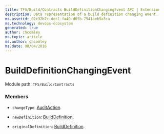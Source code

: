 ```yaml
---
title: TFS/Build/Contracts BuildDefinitionChangingEvent API | Extensions for Azure DevOps Services
description: Data representation of a build definition changing event.
ms.assetid: 02c32b7c-dec1-fa40-d05b-7541aeb9a3ca
ms.technology: devops-ecosystem
generated: true
author: chcomley
ms.topic: article
ms.author: chcomley
ms.date: 08/04/2016
---
```


# BuildDefinitionChangingEvent

Module path: `TFS/Build/Contracts`

### Members

* `changeType`: [AuditAction](./AuditAction.md).

* `newDefinition`: [BuildDefinition](./BuildDefinition.md).

* `originalDefinition`: [BuildDefinition](./BuildDefinition.md).
